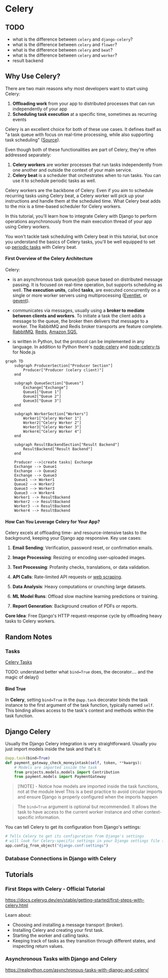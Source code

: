 # Celery
## TODO

* what is the difference between `celery` and `django-celery`?
* what is the difference between `celery` and `flower`?
* what is the difference between `celery` and `beat`?
* what is the difference between `celery` and `worker`? 
* result backend



## Why Use Celery?

There are two main reasons why most developers want to start using Celery:

1.  **Offloading work** from your app to distributed processes that can run independently of your app
2.  **Scheduling task execution** at a specific time, sometimes as recurring events

Celery is an excellent choice for both of these use cases. It defines itself as "a task queue with focus on real-time processing, while also supporting task scheduling" ([Source](https://docs.celeryq.dev/en/stable/index.html)).

Even though both of these functionalities are part of Celery, they're often addressed separately:

1.  **Celery workers** are worker processes that run tasks independently from one another and outside the context of your main service.
2.  **Celery beat** is a scheduler that orchestrates when to run tasks. You can use it to schedule periodic tasks as well.

Celery workers are the backbone of Celery. Even if you aim to schedule recurring tasks using Celery beat, a Celery worker will pick up your instructions and handle them at the scheduled time. What Celery beat adds to the mix is a time-based scheduler for Celery workers.

In this tutorial, you'll learn how to integrate Celery with Django to perform operations asynchronously from the main execution thread of your app using Celery workers.

You won't tackle task scheduling with Celery beat in this tutorial, but once you understand the basics of Celery tasks, you'll be well equipped to set up [periodic tasks](https://docs.celeryq.dev/en/stable/userguide/periodic-tasks.html) with Celery beat.

#### First Overview of the Celery Architecture

Celery:
- is an asynchronous task queue/job queue based on distributed message passing. It is focused on real-time operation, but supports scheduling as well. **The execution units**, called **tasks**, are executed concurrently on a single or more worker servers using multiprocessing ([Eventlet](http://eventlet.net/), or [gevent](http://gevent.org/)).

- communicates via messages, usually using a **broker to mediate between clients and workers**. To initiate a task the client adds a message to the queue, the broker then delivers that message to a worker. The RabbitMQ and Redis broker transports are feature complete. [RabbitMQ](https://docs.celeryq.dev/en/stable/getting-started/backends-and-brokers/rabbitmq.html#broker-rabbitmq), [Redis](https://docs.celeryq.dev/en/stable/getting-started/backends-and-brokers/redis.html#broker-redis), [Amazon SQS](https://docs.celeryq.dev/en/stable/getting-started/backends-and-brokers/sqs.html#broker-sqs), 

- is written in Python, but the protocol can be implemented in any language. In addition to Python there's [node-celery](https://github.com/mher/node-celery) and [node-celery-ts](https://github.com/IBM/node-celery-ts) for Node.js

```mermaid
graph TD
    subgraph ProducerSection["Producer Section"]
        Producer["Producer (celery client)"]
    end

    subgraph QueueSection["Queues"]
        Exchange["Exchange"]
        Queue1["Queue 1"]
        Queue2["Queue 2"]
        Queue3["Queue 3"]
    end

    subgraph WorkerSection["Workers"]
        Worker1["Celery Worker 1"]
        Worker2["Celery Worker 2"]
        Worker3["Celery Worker 3"]
        Worker4["Celery Worker 4"]
    end

    subgraph ResultBackendSection["Result Backend"]
        ResultBackend["Result Backend"]
    end

    Producer -->|create tasks| Exchange
    Exchange --> Queue1
    Exchange --> Queue2
    Exchange --> Queue3
    Queue1 --> Worker1
    Queue2 --> Worker2
    Queue3 --> Worker3
    Queue3 --> Worker4
    Worker1 --> ResultBackend
    Worker2 --> ResultBackend
    Worker3 --> ResultBackend
    Worker4 --> ResultBackend
```


#### How Can You Leverage Celery for Your App?

Celery excels at offloading time- and resource-intensive tasks to the background, keeping your Django app responsive. Key use cases:

1. **Email Sending**: Verification, password reset, or confirmation emails.

2. **Image Processing**: Resizing or encoding user-uploaded images.

3. **Text Processing**: Profanity checks, translations, or data validation.

4. **API Calls**: Rate-limited API requests or [web scraping](https://realpython.com/beautiful-soup-web-scraper-python/).

5. **Data Analysis**: Heavy computations or crunching large datasets.

6. **ML Model Runs**: Offload slow machine learning predictions or training.

7. **Report Generation**: Background creation of PDFs or reports.

**Core Idea**: Free Django's HTTP request-response cycle by offloading heavy tasks to Celery workers.


## Random Notes
### Tasks

[Celery Tasks](https://docs.celeryq.dev/en/stable/userguide/tasks.html)


TODO: understand better what `bind=True` does, the decorator.... and the magic of delay() 

#### Bind True

In **Celery**, setting `bind=True` in the `@app.task` decorator binds the task instance to the first argument of the task function, typically named `self`.
This binding allows access to the task's context and methods within the task function.

## Django Celery

Usually the Django Celery integration is very straightforward. Usually you just import models inside the task and that's it:

```python
@app.task(bind=True)
def payment_gateway_check_moneyintask(self, token, **kwargs):
    # Models are imported inside the task
    from projects.models.models import Contribution
    from payment.models import PaymentGateway
```

> [!NOTE] - Notice how models are imported inside the task functions, not at the module level
> This is a best practice to avoid circular imports and ensure Django is properly configured when the imports happen

> The `bind=True` argument is optional but recommended. It allows the task to have access to the current worker instance and other context-specific information.


You can tell Celery to get its configuration from Django's settings:

```python
# Tells Celery to get its configuration from Django's settings
# will look for Celery-specific settings in your Django settings file (like CELERY_BROKER_URL, CELERY_RESULT_BACKEND, etc.)
app.config_from_object("django.conf:settings")
```

### Database Connections in Django with Celery

## Tutorials

### First Steps with Celery - Official Tutorial
https://docs.celeryq.dev/en/stable/getting-started/first-steps-with-celery.html

Learn about:

-   Choosing and installing a message transport (broker).
-   Installing Celery and creating your first task.
-   Starting the worker and calling tasks.
-   Keeping track of tasks as they transition through different states, and inspecting return values.



### Asynchronous Tasks with Django and Celery
https://realpython.com/asynchronous-tasks-with-django-and-celery/

